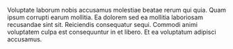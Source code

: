 Voluptate laborum nobis accusamus molestiae beatae rerum qui quia. Quam ipsum corrupti earum mollitia. Ea dolorem sed ea mollitia laboriosam recusandae sint sit. Reiciendis consequatur sequi. Commodi animi voluptatem culpa est consequuntur in et libero. Et ea voluptatum adipisci accusamus.